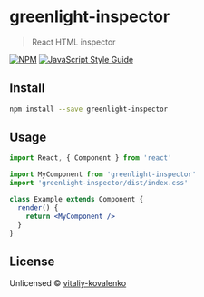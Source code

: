 # greenlight-inspector

> React HTML inspector

[![NPM](https://img.shields.io/npm/v/greenlight-inspector.svg)](https://www.npmjs.com/package/greenlight-inspector) [![JavaScript Style Guide](https://img.shields.io/badge/code_style-standard-brightgreen.svg)](https://standardjs.com)

## Install

```bash
npm install --save greenlight-inspector
```

## Usage

```jsx
import React, { Component } from 'react'

import MyComponent from 'greenlight-inspector'
import 'greenlight-inspector/dist/index.css'

class Example extends Component {
  render() {
    return <MyComponent />
  }
}
```

## License

Unlicensed © [vitaliy-kovalenko](https://github.com/vitaliy-kovalenko)
